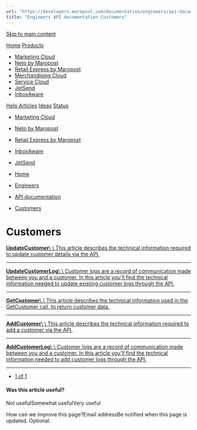 ```yaml
---
url: "https://developers.maropost.com/documentation/engineers/api-documentation/customers"
title: "Engineers API documentation Customers"
---
```


[Skip to main content](https://developers.maropost.com/documentation/engineers/api-documentation/customers#main-content)

[Home](https://developers.maropost.com/) [Products](https://developers.maropost.com/documentation/engineers/api-documentation/customers)

- [Marketing Cloud](https://galaxy.maropost.com/categories/marketing-cloud)
- [Neto by Maropost](https://galaxy.maropost.com/categories/neto-by-maropost)
- [Retail Express by Maropost](https://galaxy.maropost.com/categories/retail-express)
- [Merchandising Cloud](https://galaxy.maropost.com/categories/merchandising-cloud)
- [Service Cloud](https://galaxy.maropost.com/categories/service-cloud)
- [JetSend](https://galaxy.maropost.com/categories/jetsend)
- [InboxAware](https://galaxy.maropost.com/categories/inboxaware)

[Help Articles](https://galaxy.maropost.com/kb/neto-by-maropost) [Ideas](https://galaxy.maropost.com/categories/neto-by-maropost-ideas) [Status](https://developers.maropost.com/documentation/engineers/api-documentation/customers)
- [Marketing Cloud](https://status.maropost.com/)
- [Neto by Maropost](https://status.netohq.com/)
- [Retail Express by Maropost](https://status-retailcloud.maropost.com/)
- [InboxAware](https://status.inboxaware.com/)
- [JetSend](https://status.jetsend.com/)

- [Home](https://developers.maropost.com/)
- [Engineers](https://developers.maropost.com/documentation/engineers)
- [API documentation](https://developers.maropost.com/documentation/engineers/api-documentation)
- [Customers](https://developers.maropost.com/documentation/engineers/api-documentation/customers)

# Customers

[**UpdateCustomer**\\
\\
This article describes the technical information required to update customer details via the API.](https://developers.maropost.com/documentation/engineers/api-documentation/customers/updatecustomer/)

* * *

[**UpdateCustomerLog**\\
\\
Customer logs are a record of communication made between you and a customer. In this article you'll find the technical information needed to update existing customer logs through the API.](https://developers.maropost.com/documentation/engineers/api-documentation/customers/updatecustomerlog)

* * *

[**GetCustomer**\\
\\
This article describes the technical information used in the GetCustomer call, to return customer data.](https://developers.maropost.com/documentation/engineers/api-documentation/customers/getcustomer)

* * *

[**AddCustomer**\\
\\
This article describes the technical information required to add a customer via the API.](https://developers.maropost.com/documentation/engineers/api-documentation/customers/addcustomer)

* * *

[**AddCustomerLog**\\
\\
Customer logs are a record of communication made between you and a customer. In this article you'll find the technical information needed to add customer logs through the API.](https://developers.maropost.com/documentation/engineers/api-documentation/customers/addcustomerlog)

* * *

- [1 of 1](https://developers.maropost.com/documentation/engineers/api-documentation/customers?pgnum=1)

#### Was this article useful?

Not usefulSomewhat usefulVery useful

How can we improve this page?Email addressBe notified when this page is updated. Optional.